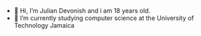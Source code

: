 - 👋 Hi, I’m Julian Devonish and i am 18 years old.
- 🌱 I’m currently studying computer science at the University of Technology Jamaica
<!---
Jdevonish25/Jdevonish25 is a ✨ special ✨ repository because its `README.md` (this file) appears on your GitHub profile.
You can click the Preview link to take a look at your changes.
--->
